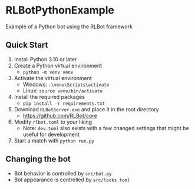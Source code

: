 # RLBotPythonExample

Example of a Python bot using the RLBot framework

## Quick Start

1. Install Python 3.10 or later
1. Create a Python virtual environment
   - `python -m venv venv`
1. Activate the virtual environment
   - Windows: `.\venv\Scripts\activate`
   - Linux: `source venv/bin/activate`
1. Install the required packages
   - `pip install -r requirements.txt`
1. Download `RLBotServer.exe` and place it in the root directory
   - <https://github.com/RLBot/core>
1. Modify `rlbot.toml` to your liking
   - Note: `dev.toml` also exists with a few changed settings that might be useful for development
1. Start a match with `python run.py`

## Changing the bot

- Bot behavior is controlled by `src/bot.py`
- Bot appearance is controlled by `src/looks.toml`
